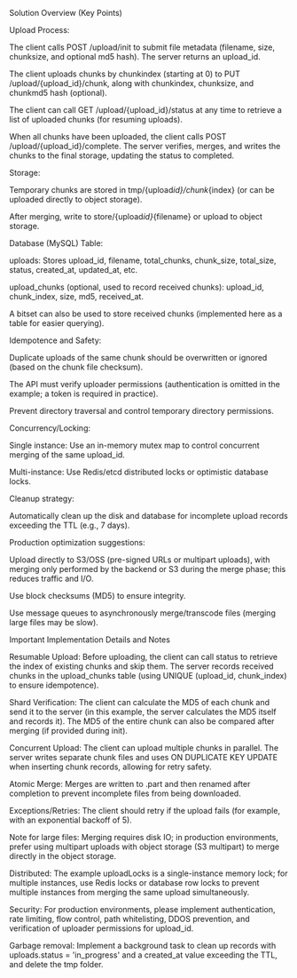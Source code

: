 Solution Overview (Key Points)

Upload Process:

The client calls POST /upload/init to submit file metadata (filename, size, chunksize, and optional md5 hash). The server returns an upload_id.

The client uploads chunks by chunkindex (starting at 0) to PUT /upload/{upload_id}/chunk, along with chunkindex, chunksize, and chunkmd5 hash (optional).

The client can call GET /upload/{upload_id}/status at any time to retrieve a list of uploaded chunks (for resuming uploads).

When all chunks have been uploaded, the client calls POST /upload/{upload_id}/complete. The server verifies, merges, and writes the chunks to the final storage, updating the status to completed.

Storage:

Temporary chunks are stored in tmp/{upload*id}/chunk*{index} (or can be uploaded directly to object storage).

After merging, write to store/{upload*id}*{filename} or upload to object storage.

Database (MySQL) Table:

uploads: Stores upload_id, filename, total_chunks, chunk_size, total_size, status, created_at, updated_at, etc.

upload_chunks (optional, used to record received chunks): upload_id, chunk_index, size, md5, received_at.

A bitset can also be used to store received chunks (implemented here as a table for easier querying).

Idempotence and Safety:

Duplicate uploads of the same chunk should be overwritten or ignored (based on the chunk file checksum).

The API must verify uploader permissions (authentication is omitted in the example; a token is required in practice).

Prevent directory traversal and control temporary directory permissions.

Concurrency/Locking:

Single instance: Use an in-memory mutex map to control concurrent merging of the same upload_id.

Multi-instance: Use Redis/etcd distributed locks or optimistic database locks.

Cleanup strategy:

Automatically clean up the disk and database for incomplete upload records exceeding the TTL (e.g., 7 days).

Production optimization suggestions:

Upload directly to S3/OSS (pre-signed URLs or multipart uploads), with merging only performed by the backend or S3 during the merge phase; this reduces traffic and I/O.

Use block checksums (MD5) to ensure integrity.

Use message queues to asynchronously merge/transcode files (merging large files may be slow).

Important Implementation Details and Notes

Resumable Upload: Before uploading, the client can call status to retrieve the index of existing chunks and skip them. The server records received chunks in the upload_chunks table (using UNIQUE (upload_id, chunk_index) to ensure idempotence).

Shard Verification: The client can calculate the MD5 of each chunk and send it to the server (in this example, the server calculates the MD5 itself and records it). The MD5 of the entire chunk can also be compared after merging (if provided during init).

Concurrent Upload: The client can upload multiple chunks in parallel. The server writes separate chunk files and uses ON DUPLICATE KEY UPDATE when inserting chunk records, allowing for retry safety.

Atomic Merge: Merges are written to .part and then renamed after completion to prevent incomplete files from being downloaded.

Exceptions/Retries: The client should retry if the upload fails (for example, with an exponential backoff of 5).

Note for large files: Merging requires disk IO; in production environments, prefer using multipart uploads with object storage (S3 multipart) to merge directly in the object storage.

Distributed: The example uploadLocks is a single-instance memory lock; for multiple instances, use Redis locks or database row locks to prevent multiple instances from merging the same upload simultaneously.

Security: For production environments, please implement authentication, rate limiting, flow control, path whitelisting, DDOS prevention, and verification of uploader permissions for upload_id.

Garbage removal: Implement a background task to clean up records with uploads.status = 'in_progress' and a created_at value exceeding the TTL, and delete the tmp folder.
